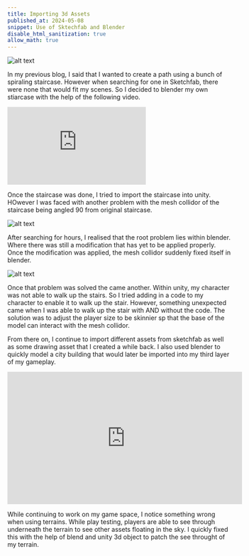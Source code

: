 ```yaml
---
title: Importing 3d Assets
published_at: 2024-05-08
snippet: Use of Sktechfab and Blender
disable_html_sanitization: true
allow_math: true
---
```


![alt text](jpg/StairCaseBlender.png)

In my previous blog, I said that I wanted to create a path using a bunch of spiraling staircase. However when searching for one in Sketchfab, there were none that would fit my scenes. So I decided to blender my own stiarcase with the help of the following video.

<iframe width="312" height="175" src="https://www.youtube.com/embed/yVMKp5ACfVQ" title="how to make a spiral staircase in blender" frameborder="0" allow="accelerometer; autoplay; clipboard-write; encrypted-media; gyroscope; picture-in-picture; web-share" referrerpolicy="strict-origin-when-cross-origin" allowfullscreen></iframe>

<p>Once the staircase was done, I tried to import the staircase into unity. HOwever I was faced with another problem with the mesh collidor of the staircase being angled 90 from original staircase.</p>

![alt text](jpg/MeshCollidor.png)

After searching for hours, I realised that the root problem lies within blender. Where there was still a modification that has yet to be applied properly. Once the modification was applied, the mesh collidor suddenly fixed itself in blender.

![alt text](jpg/WalkableStair.png)

<p>Once that problem was solved the came another. Within unity, my character was not able to walk up the stairs. So I tried adding in a code to my character to enable it to walk up the stair. However, something unexpected came when I was able to walk up the stair with AND without the code. The solution was to adjust the player size to be skinnier sp that the base of the model can interact with the mesh collidor.</p>   


<p>From there on, I continue to import different assets from sketchfab as well as some drawing asset that I created a while back. I also used blender to quickly model a city building that would later be imported into my third layer of my gameplay.</p>


<iframe width="529" height="298" src="https://www.youtube.com/embed/gTXZerSGz3I" title="How to Make City Buildings in Blender 3D" frameborder="0" allow="accelerometer; autoplay; clipboard-write; encrypted-media; gyroscope; picture-in-picture; web-share" referrerpolicy="strict-origin-when-cross-origin" allowfullscreen></iframe>

<p>While continuing to work on my game space, I notice something wrong when using terrains. While play testing, players are able to see through underneath the terrain to see other assets floating in the sky. I quickly fixed this with the help of blend and unity 3d object to patch the see throught of my terrain.</p>